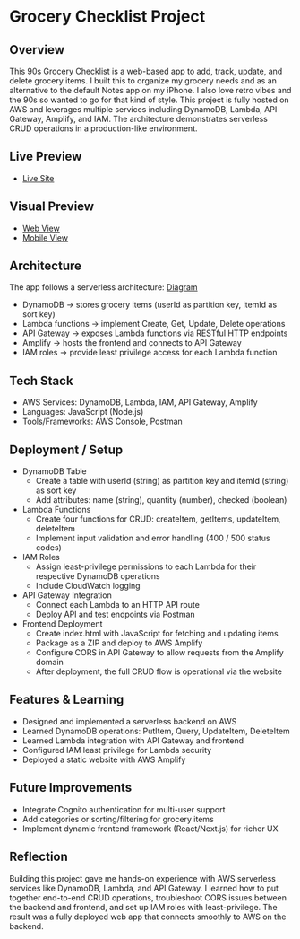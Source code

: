 # Grocery Checklist Project

## Overview
This 90s Grocery Checklist is a web-based app to add, track, update, and delete grocery items. I built this to organize my grocery needs and as an alternative to the default Notes app on my iPhone. I also love retro vibes and the 90s so wanted to go for that kind of style. This project is fully hosted on AWS and leverages multiple services including DynamoDB, Lambda, API Gateway, Amplify, and IAM. The architecture demonstrates serverless CRUD operations in a production-like environment.

## Live Preview
* [Live Site](https://dev.d3h7hp93k3ddbs.amplifyapp.com)

## Visual Preview
* [Web View](checklist-web-screenshot.png)
* [Mobile View](checklist-mobile-screenshot.jpeg)

## Architecture
The app follows a serverless architecture: [Diagram](checklist-diagram.png)
* DynamoDB → stores grocery items (userId as partition key, itemId as sort key)
* Lambda functions → implement Create, Get, Update, Delete operations
* API Gateway → exposes Lambda functions via RESTful HTTP endpoints
* Amplify → hosts the frontend and connects to API Gateway
* IAM roles → provide least privilege access for each Lambda function

## Tech Stack
* AWS Services: DynamoDB, Lambda, IAM, API Gateway, Amplify
* Languages: JavaScript (Node.js)
* Tools/Frameworks: AWS Console, Postman

## Deployment / Setup
* DynamoDB Table
  * Create a table with userId (string) as partition key and itemId (string) as sort key
  * Add attributes: name (string), quantity (number), checked (boolean)
* Lambda Functions
  * Create four functions for CRUD: createItem, getItems, updateItem, deleteItem
  * Implement input validation and error handling (400 / 500 status codes)
* IAM Roles
  * Assign least-privilege permissions to each Lambda for their respective DynamoDB operations
  * Include CloudWatch logging
* API Gateway Integration
  * Connect each Lambda to an HTTP API route
  * Deploy API and test endpoints via Postman
* Frontend Deployment
  * Create index.html with JavaScript for fetching and updating items
  * Package as a ZIP and deploy to AWS Amplify
  * Configure CORS in API Gateway to allow requests from the Amplify domain
  * After deployment, the full CRUD flow is operational via the website

## Features & Learning
* Designed and implemented a serverless backend on AWS
* Learned DynamoDB operations: PutItem, Query, UpdateItem, DeleteItem
* Learned Lambda integration with API Gateway and frontend
* Configured IAM least privilege for Lambda security
* Deployed a static website with AWS Amplify

## Future Improvements
* Integrate Cognito authentication for multi-user support
* Add categories or sorting/filtering for grocery items
* Implement dynamic frontend framework (React/Next.js) for richer UX

## Reflection
Building this project gave me hands-on experience with AWS serverless services like DynamoDB, Lambda, and API Gateway. I learned how to put together end-to-end CRUD operations, troubleshoot CORS issues between the backend and frontend, and set up IAM roles with least-privilege. The result was a fully deployed web app that connects smoothly to AWS on the backend.
